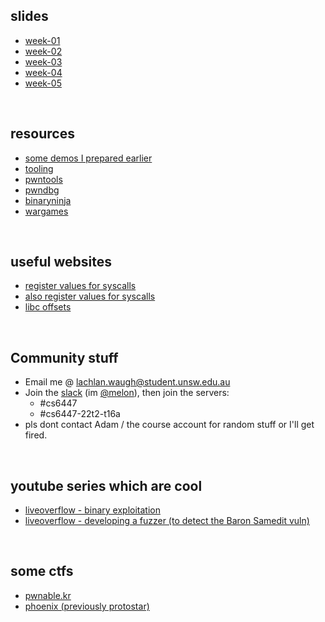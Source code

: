 <style>#downloads { display: none !important; }</style>

## slides
* [week-01](/6447/week01)
* [week-02](/6447/week02)
* [week-03](/6447/week03)
* [week-04](/6447/week04)
* [week-05](/6447/week05)

&nbsp;

## resources
* [some demos I prepared earlier](https://github.com/lachlan-waugh/6447/tree/main/demos)
* [tooling](/6447/resources/tooling)
* [pwntools](/6447/resources/pwntools)
* [pwndbg](/6447/resources/pwndbg)
* [binaryninja](/6447/resources/binja)
* [wargames](/6447/resources/wargames)

&nbsp;

## useful websites
* [register values for syscalls](http://cgi.cse.unsw.edu.au/~z5164500/syscall/)
* [also register values for syscalls](https://syscalls.w3challs.com/?arch=x86)
* [libc offsets](https://libc.blukat.me)

&nbsp;

## Community stuff
* Email me @ [lachlan.waugh@student.unsw.edu.au]()
* Join the [slack](https://seceduau.slack.com/signup) (im [@melon]()), then join the servers:
    * #cs6447
    * #cs6447-22t2-t16a
* pls dont contact Adam / the course account for random stuff or I'll get fired.

&nbsp;

## youtube series which are cool
* [liveoverflow - binary exploitation](https://www.youtube.com/watch?v=iyAyN3GFM7A&list=PLhixgUqwRTjxglIswKp9mpkfPNfHkzyeN)
* [liveoverflow - developing a fuzzer (to detect the Baron Samedit vuln)](https://www.youtube.com/watch?v=TLa2VqcGGEQ&list=PLhixgUqwRTjy0gMuT4C3bmjeZjuNQyqdx)

&nbsp;

## some ctfs
* [pwnable.kr](http://pwnable.kr/)
* [phoenix (previously protostar)](https://exploit.education/phoenix/)
